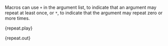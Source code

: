 Macros can use `+` in the argument list, to indicate that an argument may
repeat at least once, or `*`, to indicate that the argument may repeat zero or
more times.

{repeat.play}

{repeat.out}
